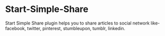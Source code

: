 # Start-Simple-Share
Start Simple Share plugin helps you to share articles to social network like-facebook, twitter, pinterest, stumbleupon, tumblr, linkedin. 
